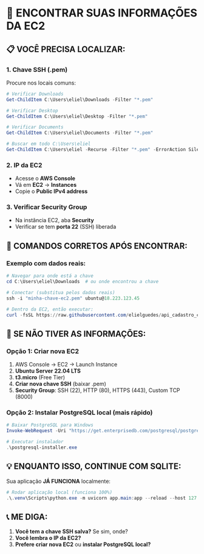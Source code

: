 # 🔑 ENCONTRAR SUAS INFORMAÇÕES DA EC2

## 📋 VOCÊ PRECISA LOCALIZAR:

### 1. **Chave SSH (.pem)**
Procure nos locais comuns:
```powershell
# Verificar Downloads
Get-ChildItem C:\Users\eliel\Downloads -Filter "*.pem"

# Verificar Desktop
Get-ChildItem C:\Users\eliel\Desktop -Filter "*.pem"

# Verificar Documents
Get-ChildItem C:\Users\eliel\Documents -Filter "*.pem"

# Buscar em todo C:\Users\eliel
Get-ChildItem C:\Users\eliel -Recurse -Filter "*.pem" -ErrorAction SilentlyContinue
```

### 2. **IP da EC2**
- Acesse o **AWS Console**
- Vá em **EC2** → **Instances**
- Copie o **Public IPv4 address**

### 3. **Verificar Security Group**
- Na instância EC2, aba **Security**
- Verificar se tem **porta 22** (SSH) liberada

## 🚀 COMANDOS CORRETOS APÓS ENCONTRAR:

### Exemplo com dados reais:
```powershell
# Navegar para onde está a chave
cd C:\Users\eliel\Downloads  # ou onde encontrou a chave

# Conectar (substitua pelos dados reais)
ssh -i "minha-chave-ec2.pem" ubuntu@18.223.123.45

# Dentro da EC2, então executar:
curl -fsSL https://raw.githubusercontent.com/elielguedes/api_cadastro_cnpj/main/deploy/quick-deploy.sh | bash
```

## 🔧 SE NÃO TIVER AS INFORMAÇÕES:

### Opção 1: Criar nova EC2
1. AWS Console → EC2 → Launch Instance
2. **Ubuntu Server 22.04 LTS**
3. **t3.micro** (Free Tier)
4. **Criar nova chave SSH** (baixar .pem)
5. **Security Group**: SSH (22), HTTP (80), HTTPS (443), Custom TCP (8000)

### Opção 2: Instalar PostgreSQL local (mais rápido)
```powershell
# Baixar PostgreSQL para Windows
Invoke-WebRequest -Uri "https://get.enterprisedb.com/postgresql/postgresql-15.8-1-windows-x64.exe" -OutFile "postgresql-installer.exe"

# Executar instalador
.\postgresql-installer.exe
```

## 💡 ENQUANTO ISSO, CONTINUE COM SQLITE:

Sua aplicação **JÁ FUNCIONA** localmente:
```powershell
# Rodar aplicação local (funciona 100%)
.\.venv\Scripts\python.exe -m uvicorn app.main:app --reload --host 127.0.0.1 --port 8000
```

## 📞 ME DIGA:
1. **Você tem a chave SSH salva?** Se sim, onde?
2. **Você lembra o IP da EC2?** 
3. **Prefere criar nova EC2** ou **instalar PostgreSQL local?**